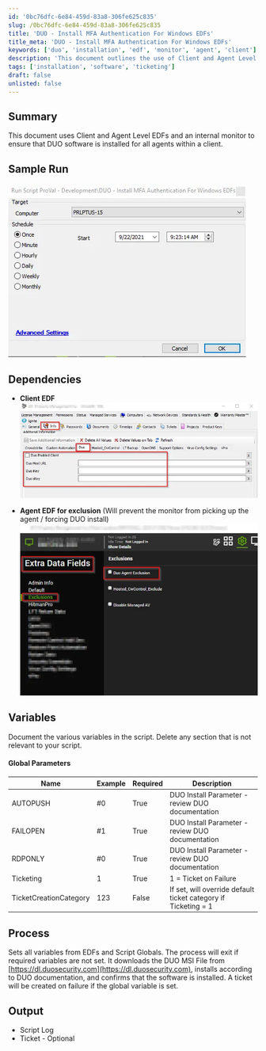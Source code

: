 ```yaml
---
id: '0bc76dfc-6e84-459d-83a8-306fe625c835'
slug: /0bc76dfc-6e84-459d-83a8-306fe625c835
title: 'DUO - Install MFA Authentication For Windows EDFs'
title_meta: 'DUO - Install MFA Authentication For Windows EDFs'
keywords: ['duo', 'installation', 'edf', 'monitor', 'agent', 'client']
description: 'This document outlines the use of Client and Agent Level EDFs along with an internal monitor to ensure that DUO software is installed for all agents within a client. It includes sample runs, dependencies, global parameters, and the process for installation.'
tags: ['installation', 'software', 'ticketing']
draft: false
unlisted: false
---
```


## Summary

This document uses Client and Agent Level EDFs and an internal monitor to ensure that DUO software is installed for all agents within a client.

## Sample Run

![Sample Run](../../../static/img/docs/0bc76dfc-6e84-459d-83a8-306fe625c835/image_1.webp)

## Dependencies

- **Client EDF**  
  ![Client EDF](../../../static/img/docs/0bc76dfc-6e84-459d-83a8-306fe625c835/image_2.webp)

- **Agent EDF for exclusion** (Will prevent the monitor from picking up the agent / forcing DUO install)  
  ![Agent EDF](../../../static/img/docs/0bc76dfc-6e84-459d-83a8-306fe625c835/image_3.webp)

## Variables

Document the various variables in the script. Delete any section that is not relevant to your script.

#### Global Parameters

| Name                     | Example | Required | Description                                                      |
|--------------------------|---------|----------|------------------------------------------------------------------|
| AUTOPUSH                 | #0      | True     | DUO Install Parameter - review DUO documentation                 |
| FAILOPEN                 | #1      | True     | DUO Install Parameter - review DUO documentation                 |
| RDPONLY                  | #0      | True     | DUO Install Parameter - review DUO documentation                 |
| Ticketing                | 1       | True     | 1 = Ticket on Failure                                            |
| TicketCreationCategory    | 123     | False    | If set, will override default ticket category if Ticketing = 1   |

## Process

Sets all variables from EDFs and Script Globals. The process will exit if required variables are not set. It downloads the DUO MSI File from [https://dl.duosecurity.com](https://dl.duosecurity.com), installs according to DUO documentation, and confirms that the software is installed. A ticket will be created on failure if the global variable is set.

## Output

- Script Log
- Ticket - Optional
